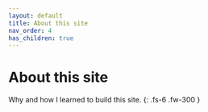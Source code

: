 ```yaml
---
layout: default
title: About this site
nav_order: 4
has_children: true
---
```


# About this site
Why and how I learned to build this site.
{: .fs-6 .fw-300 }